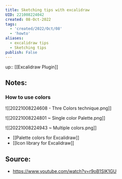 ```yaml
---
title: Sketching tips with excalidraw
UID: 221008224042
created: 08-Oct-2022
tags:
  - 'created/2022/Oct/08'
  - 'howto'
aliases:
  - excalidraw tips
  - Sketching tips
publish: False
---
```

up:: [[Excalidraw Plugin]]
## Notes:

### How to use colors
![[20221008224608 - Thre Colors technique.png]]

![[20221008224801 ~ Single color Palette.png]]

![[20221008224943 ~ Multiple colors.png]]

- [[Palette colors for Excalidraw]]
- [[Icon library for Excalidraw]]

## Source:
- https://www.youtube.com/watch?v=r9oB1SlK1GU